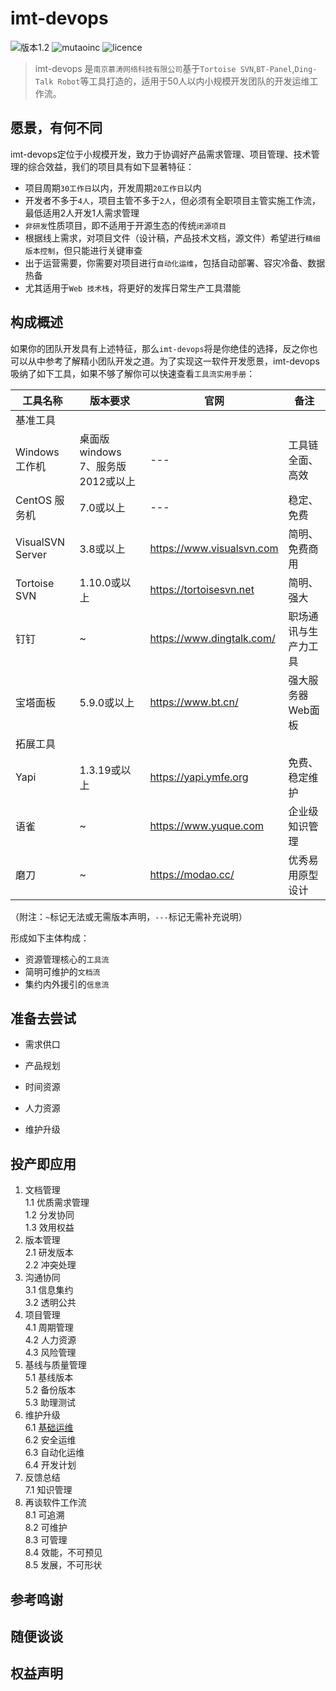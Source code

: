 
# imt-devops

![版本1.2](https://img.shields.io/badge/stable-1.2-brightgreen.svg?logo=Pinboard&logoColor=white)
![mutaoinc](https://img.shields.io/badge/author-mutaoinc-blue.svg)
![licence](https://img.shields.io/badge/licence-Apache2.0-lightgrey.svg)

> imt-devops 是`南京慕涛网络科技有限公司`基于`Tortoise SVN`,`BT-Panel`,`Ding-Talk Robot`等工具打造的，适用于50人以内小规模开发团队的开发运维工作流。  

## 愿景，有何不同  

imt-devops定位于小规模开发，致力于协调好产品需求管理、项目管理、技术管理的综合效益，我们的项目具有如下显著特征：  

- 项目周期`30工作日`以内，开发周期`20工作日`以内
- 开发者不多于`4人`，项目主管不多于`2人`，但必须有全职项目主管实施工作流，最低适用2人开发1人需求管理
- `非研发`性质项目，即不适用于开源生态的传统`闭源项目`
- 根据线上需求，对项目文件（设计稿，产品技术文档，源文件）希望进行`精细版本控制`，但只能进行关键审查
- 出于运营需要，你需要对项目进行`自动化运维`，包括自动部署、容灾冷备、数据热备
- 尤其适用于`Web 技术栈`，将更好的发挥日常生产工具潜能

## 构成概述

如果你的团队开发具有上述特征，那么`imt-devops`将是你绝佳的选择，反之你也可以从中参考了解精小团队开发之道。为了实现这一软件开发愿景，imt-devops吸纳了如下工具，如果不够了解你可以快速查看`工具流实用手册`：  

| 工具名称 | 版本要求 | 官网 | 备注 |
| ------ | ------ | ------ | ------ |
| 基准工具 |  |  |  |
| Windows 工作机 | 桌面版windows 7、服务版2012或以上 | --- | 工具链全面、高效 |
| CentOS 服务机 | 7.0或以上 | --- | 稳定、免费 |
| VisualSVN Server | 3.8或以上 | <https://www.visualsvn.com> | 简明、免费商用 |
| Tortoise SVN | 1.10.0或以上 | <https://tortoisesvn.net> | 简明、强大 |
| 钉钉 | ~ | <https://www.dingtalk.com/> | 职场通讯与生产力工具 |
| 宝塔面板 | 5.9.0或以上 | <https://www.bt.cn/> | 强大服务器Web面板 |
| 拓展工具 |  |  |  |
| Yapi | 1.3.19或以上 | <https://yapi.ymfe.org> | 免费、稳定维护 |
| 语雀 | ~ | <https://www.yuque.com> | 企业级知识管理 |
| 磨刀 | ~ | <https://modao.cc/> | 优秀易用原型设计 |  

（附注：`~`标记无法或无需版本声明，`---`标记无需补充说明）

形成如下主体构成：

- 资源管理核心的`工具流`
- 简明可维护的`文档流`
- 集约内外援引的`信息流`

## 准备去尝试

- 需求供口

- 产品规划

- 时间资源

- 人力资源

- 维护升级

## 投产即应用

1. 文档管理  
  1.1 优质需求管理  
  1.2 分发协同  
  1.3 效用权益  
2. 版本管理  
  2.1 研发版本  
  2.2 冲突处理  
3. 沟通协同  
  3.1 信息集约  
  3.2 透明公共  
4. 项目管理  
  4.1 周期管理  
  4.2 人力资源  
  4.3 风险管理  
5. 基线与质量管理  
  5.1 基线版本  
  5.2 备份版本  
  5.3 助理测试
6. 维护升级  
  6.1 [基础运维](doc/content/c6_维护升级.md)  
  6.2 安全运维  
  6.3 自动化运维  
  6.4 开发计划  
7. 反馈总结  
  7.1 知识管理  
8. 再谈软件工作流  
  8.1 可追溯  
  8.2 可维护  
  8.3 可管理  
  8.4 效能，不可预见  
  8.5 发展，不可形状

## 参考鸣谢

## 随便谈谈

## 权益声明
